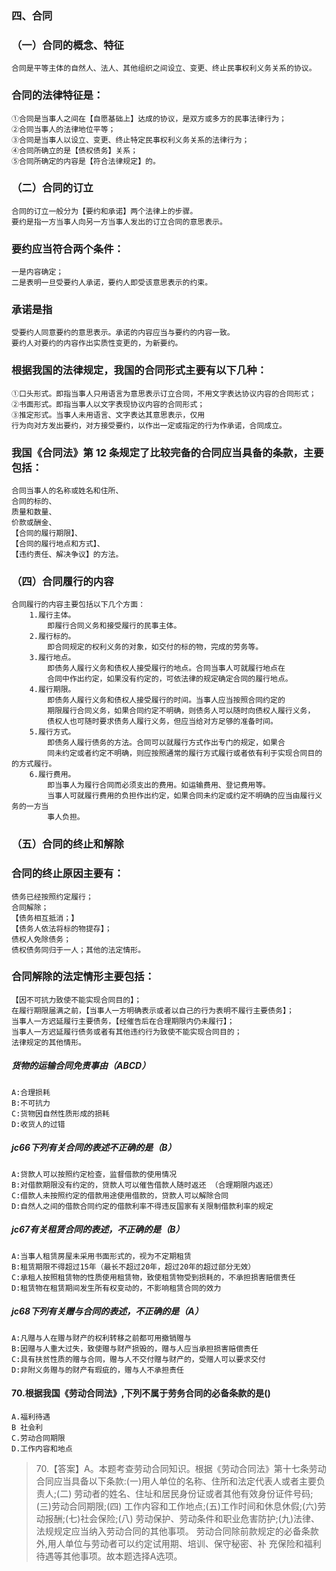 ### 四、合同
### （一）合同的概念、特征
    合同是平等主体的自然人、法人、其他组织之间设立、变更、终止民事权利义务关系的协议。
    
### 合同的法律特征是：
    ①合同是当事人之间在【自愿基础上】达成的协议，是双方或多方的民事法律行为；
    ②合同当事人的法律地位平等；
    ③合同是当事人以设立、变更、终止特定民事权利义务关系的法律行为；
    ④合同所确立的是【债权债务】关系；
    ⑤合同所确定的内容是【符合法律规定】的。
    
### （二）合同的订立
    合同的订立一般分为【要约和承诺】两个法律上的步骤。
    要约是指一方当事人向另一方当事人发出的订立合同的意思表示。
    
### 要约应当符合两个条件：
    一是内容确定；
    二是表明一旦受要约人承诺，要约人即受该意思表示的约束。
    
### 承诺是指
    受要约人同意要约的意思表示。承诺的内容应当与要约的内容一致。
    要约人对要约的内容作出实质性变更的，为新要约。
    
### 根据我国的法律规定，我国的合同形式主要有以下几种：
    ①口头形式。即指当事人只用语言为意思表示订立合同，不用文字表达协议内容的合同形式；
    ②书面形式。即指当事人以文字表现协议内容的合同形式；
    ③推定形式。当事人未用语言、文字表达其意思表示，仅用
    行为向对方发出要约，对方接受要约，以作出一定或指定的行为作承诺，合同成立。

### 我国《合同法》第 12 条规定了比较完备的合同应当具备的条款，主要包括：
    合同当事人的名称或姓名和住所、
    合同的标的、
    质量和数量、
    价款或酬金、
    【合同的履行期限】、
    【合同的履行地点和方式】、
    【违约责任、解决争议】的方法。

### （四）合同履行的内容
    合同履行的内容主要包括以下几个方面：
        1.履行主体。
            即履行合同义务和接受履行的民事主体。
        2.履行标的。
            即合同规定的权利义务的对象，如交付的标的物，完成的劳务等。
        3.履行地点。
            即债务人履行义务和债权人接受履行的地点。合同当事人可就履行地点在
            合同中作出约定，如果没有约定的，可依法律的规定确定合同的履行地点。
        4.履行期限。
            即债务人履行义务和债权人接受履行的时间。当事人应当按照合同约定的
            期限履行合同义务，如果合同约定不明确，则债务人可以随时向债权人履行义务，
            债权人也可随时要求债务人履行义务，但应当给对方足够的准备时间。
        5.履行方式。
            即债务人履行债务的方法。合同可以就履行方式作出专门的规定，如果合
            同未约定或者约定不明确，则应按照通常的履行方式履行或者依有利于实现合同目的的方式履行。
        6.履行费用。
            即当事人为履行合同而必须支出的费用。如运输费用、登记费用等。
            当事人可就履行费用的负担作出约定，如果合同未约定或约定不明确的应当由履行义务的一方当
            事人负担。
            
### （五）合同的终止和解除
### 合同的终止原因主要有：
    债务已经按照约定履行；
    合同解除；
    【债务相互抵消；】
    【债务人依法将标的物提存】；
    债权人免除债务；
    债权债务同归于一人；其他的法定情形。

### 合同解除的法定情形主要包括：
    【因不可抗力致使不能实现合同目的】；
    在履行期限届满之前，【当事人一方明确表示或者以自己的行为表明不履行主要债务】；
    当事人一方迟延履行主要债务，【经催告后在合理期限内仍未履行】；
    当事人一方迟延履行债务或者有其他违约行为致使不能实现合同目的；
    法律规定的其他情形。

##### 货物的运输合同免责事由（ABCD）
    A:合理损耗
    B:不可抗力
    C:货物因自然性质形成的损耗
    D:收货人的过错

##### jc66下列有关合同的表述不正确的是（B）
    A:贷款人可以按照约定检查，监督借款的使用情况
    B:对借款期限没有约定的，贷款人可以催告借款人随时返还 （合理期限内返还）
    C:借款人未按照约定的借款用途使用借款的，贷款人可以解除合同
    D:自然人之间的借款合同约定的借款利率不得违反国家有关限制借款利率的规定

##### jc67有关租赁合同的表述，不正确的是（B）
    A:当事人租赁房屋未采用书面形式的，视为不定期租赁
    B:租赁期限不得超过15年（最长不超过20年，超过20年的超过部分无效）
    C:承租人按照租赁物的性质使用租赁物，致使租赁物受到损耗的，不承担损害赔偿责任
    D:租赁物在租赁期间发生所有权变动的，不影响租赁合同的效力
         
##### jc68下列有关赠与合同的表述，不正确的是（A）
    A:凡赠与人在赠与财产的权利转移之前都可用撤销赠与
    B:因赠与人重大过失，致使赠与财产损毁的，赠与人应当承担损害赔偿责任
    C:具有扶贫性质的赠与合同，赠与人不交付赠与财产的，受赠人可以要求交付
    D:非附义务赠与的财产有瑕疵的，赠与人不承担责任
    
#### 70.根据我国《劳动合同法》,下列不属于劳务合同的必备条款的是()
    A.福利待遇
    B 社会利
    C.劳动合同期限
    D.工作内容和地点

>   70.【答案】A。本题考查劳动合同知识。根据《劳动合同法》第十七条劳动
    合同应当具备以下条款:(一)用人单位的名称、住所和法定代表人或者主要负责人;(二)
    劳动者的姓名、住址和居民身份证或者其他有效身份证件号码;(三)劳动合同期限;(四)
    工作内容和工作地点;(五)工作时间和休息休假;(六)劳动报酬;(七)社会保险;(八)
    劳动保护、劳动条件和职业危害防护;(九)法律、法规规定应当纳入劳动合同的其他事项。
    劳动合同除前款规定的必备条款外,用人单位与劳动者可以约定试用期、培训、保守秘密、补
    充保险和福利待遇等其他事项。故本题选择A选项。